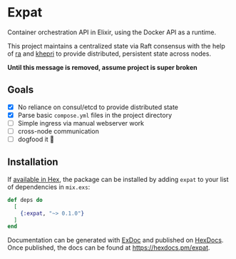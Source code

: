 # Expat

Container orchestration API in Elixir, using the Docker API as a runtime.

This project maintains a centralized state via Raft consensus with the help of [ra](https://github.com/rabbitmq/ra)
and [khepri](https://github.com/rabbitmq/khepri) to provide distributed, persistent state across nodes. 

**Until this message is removed, assume project is super broken**

## Goals
- [x] No reliance on consul/etcd to provide distributed state
- [x] Parse basic `compose.yml` files in the project directory
- [ ] Simple ingress via manual webserver work
- [ ] cross-node communication
- [ ] dogfood it :dog:

## Installation

If [available in Hex](https://hex.pm/docs/publish), the package can be installed
by adding `expat` to your list of dependencies in `mix.exs`:

```elixir
def deps do
  [
    {:expat, "~> 0.1.0"}
  ]
end
```

Documentation can be generated with [ExDoc](https://github.com/elixir-lang/ex_doc)
and published on [HexDocs](https://hexdocs.pm). Once published, the docs can
be found at <https://hexdocs.pm/expat>.

